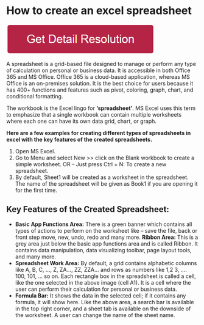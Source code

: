# How to create an excel spreadsheet

[![how to create an excel spreadsheet](redd.png)](https://github.com/webwikie/how.to.create.an.excel.spreadsheet)

A spreadsheet is a grid-based file designed to manage or perform any type of calculation on personal or business data. It is accessible in both Office 365 and MS Office. Office 365 is a cloud-based application, whereas MS Office is an on-premises solution. It is the best choice for users because it has 400+ functions and features such as pivot, coloring, graph, chart, and conditional formatting.

The workbook is the Excel lingo for **‘spreadsheet’**. MS Excel uses this term to emphasize that a single workbook can contain multiple worksheets where each one can have its own data grid, chart, or graph.

**Here are a few examples for creating different types of spreadsheets in excel with the key features of the created spreadsheets.**

1. Open MS Excel.
2. Go to Menu and select New >> click on the Blank workbook to create a simple worksheet.
OR – Just press Ctrl + N: To create a new spreadsheet.
3. By default, Sheet1 will be created as a worksheet in the spreadsheet. The name of the spreadsheet will be given as Book1 if you are opening it for the first time.


## Key Features of the Created Spreadsheet:


* **Basic App Functions Area:** There is a green banner which contains all types of actions to perform on the worksheet like – save the file, back or front step move, new, undo, redo and many more.
**Ribbon Area:** This is a grey area just below the basic app functions area and is called Ribbon. It contains data manipulation, data visualizing toolbar, page layout tools, and many more.
* **Spreadsheet Work Area:** By default, a grid contains alphabetic columns like A, B, C, …, Z, ZA…, ZZ, ZZA… and rows as numbers like 1,2 3, …. 100, 101, … so on. Each rectangle box in the spreadsheet is called a cell, like the one selected in the above image (cell A1). It is a cell where the user can perform their calculation for personal or business data.
* **Formula Bar:** It shows the data in the selected cell; if it contains any formula, it will show here. Like the above area, a search bar is available in the top right corner, and a sheet tab is available on the downside of the worksheet. A user can change the name of the sheet name.
